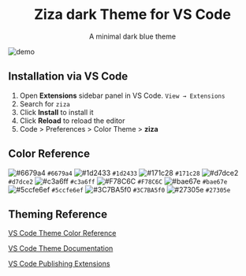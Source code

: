 <h1 align="center">
  Ziza dark Theme for VS Code
</h1>
<p align="center">
  A minimal dark blue theme

![demo](https://imgur.com/1mJurrH)

## Installation via VS Code

1. Open **Extensions** sidebar panel in VS Code. `View → Extensions`
2. Search for `ziza`
3. Click **Install** to install it
4. Click **Reload** to reload the editor
5. Code > Preferences > Color Theme > **ziza**


## Color Reference

![#6679a4](https://via.placeholder.com/10/6679a4.png?text=+) `#6679a4` 
![#1d2433](https://via.placeholder.com/10/1d2433.png?text=+) `#1d2433` 
![#171c28](https://via.placeholder.com/10/171c28.png?text=+) `#171c28` 
![#d7dce2](https://via.placeholder.com/10/d7dce2.png?text=+) `#d7dce2` 
![#c3a6ff](https://via.placeholder.com/10/c3a6ff.png?text=+) `#c3a6ff` 
![#F78C6C](https://via.placeholder.com/10/F78C6C.png?text=+) `#F78C6C` 
![#bae67e](https://via.placeholder.com/10/bae67e.png?text=+) `#bae67e` 
![#5ccfe6ef](https://via.placeholder.com/10/5ccfe6ef.png?text=+) `#5ccfe6ef` 
![#3C7BA5f0](https://via.placeholder.com/10/3C7BA5f0.png?text=+) `#3C7BA5f0` 
![#27305e](https://via.placeholder.com/10/27305e.png?text=+) `#27305e` 

## Theming Reference

[VS Code Theme Color Reference](https://code.visualstudio.com/docs/getstarted/theme-color-reference)

[VS Code Theme Documentation](https://code.visualstudio.com/docs/extensions/themes-snippets-colorizers)

[VS Code Publishing Extensions](https://code.visualstudio.com/docs/extensions/publish-extension)
